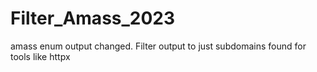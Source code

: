 # Filter_Amass_2023
amass enum output changed. Filter output to just subdomains found for tools like httpx
